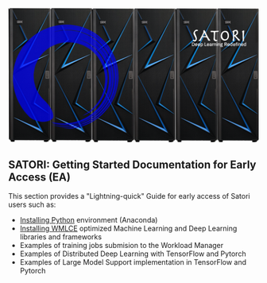 ![Satori](images/Satori6.png)

## SATORI: Getting Started Documentation for Early Access (EA)
This section provides a "Lightning-quick" Guide for early access of Satori users such as:
- [Installing Python](https://github.com/mit-satori/getting-started/blob/master/satori-ai-frameworks.md) environment (Anaconda)
- [Installing WMLCE](https://github.com/mit-satori/getting-started/blob/master/satori-ai-frameworks.md) optimized Machine Learning and Deep Learning libraries and frameworks 
- Examples of training jobs submision to the Workload Manager
- Examples of Distributed Deep Learning with TensorFlow and Pytorch
- Examples of Large Model Support implementation in TensorFlow and Pytorch

